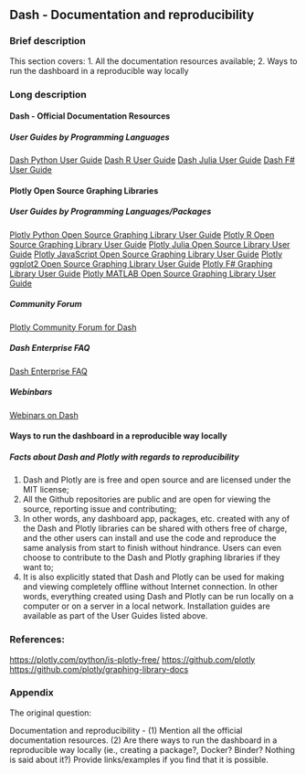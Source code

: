 ## Dash - Documentation and reproducibility

### Brief description

This section covers: 1. All the documentation resources available; 2. Ways to run the dashboard in a reproducible way locally

### Long description

#### Dash - Official Documentation Resources
##### User Guides by Programming Languages
[Dash Python User Guide](https://dash.plotly.com)
[Dash R User Guide](https://dash.plotly.com/r/)
[Dash Julia User Guide](https://dash.plotly.com/julia/)
[Dash F# User Guide](https://dash.plotly.com/fsharp/)

#### Plotly Open Source Graphing Libraries
##### User Guides by Programming Languages/Packages
[Plotly Python Open Source Graphing Library User Guide](https://plotly.com/python/)
[Plotly R Open Source Graphing Library User Guide](https://plotly.com/r/)
[Plotly Julia Open Source Library User Guide](https://plotly.com/julia/)
[Plotly JavaScript Open Source Graphing Library User Guide](https://plotly.com/javascript/)
[Plotly ggplot2 Open Source Graphing Library User Guide](https://plotly.com/ggplot2/)
[Plotly F# Graphing Library User Guide](https://plotly.com/fsharp/)
[Plotly MATLAB Open Source Graphing Library User Guide](https://plotly.com/matlab/)

##### Community Forum
[Plotly Community Forum for Dash](https://community.plotly.com/c/dash/16)

##### Dash Enterprise FAQ
[Dash Enterprise FAQ](https://plotly.com/dash-enterprise-faq/)

##### Webinbars
[Webinars on Dash](https://plotly.com/resources/webinars/)

#### Ways to run the dashboard in a reproducible way locally
##### Facts about Dash and Plotly with regards to reproducibility
1. Dash and Plotly are is free and open source and are licensed under the MIT license;
2. All the Github repositories are public and are open for viewing the source, reporting issue and contributing;
3. In other words, any dashboard app, packages, etc. created with any of the Dash and Plotly libraries can be shared with others free of charge, and the other users can install and use the code and reproduce the same analysis from start to finish without hindrance.  Users can even choose to contribute to the Dash and Plotly graphing libraries if they want to;
4. It is also explicitly stated that Dash and Plotly can be used for making and viewing completely offline without Internet connection.  In other words, everything created using Dash and Plotly can be run locally on a computer or on a server in a local network.  Installation guides are available as part of the User Guides listed above.

### References:
https://plotly.com/python/is-plotly-free/
https://github.com/plotly
https://github.com/plotly/graphing-library-docs

### Appendix

The original question:

Documentation and reproducibility - (1) Mention all the official documentation resources. (2) Are there ways to run the dashboard in a reproducible way locally (ie., creating a package?, Docker? Binder? Nothing is said about it?) Provide links/examples if you find that it is possible.
